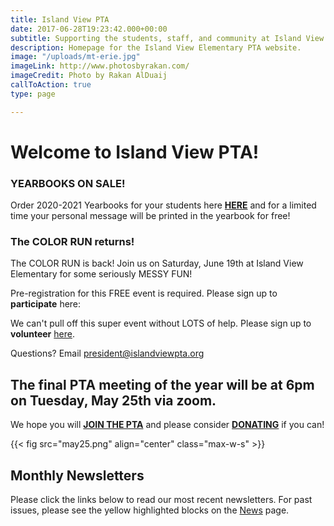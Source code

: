 ```yaml
---
title: Island View PTA
date: 2017-06-28T19:23:42.000+00:00
subtitle: Supporting the students, staff, and community at Island View Elementary.
description: Homepage for the Island View Elementary PTA website.
image: "/uploads/mt-erie.jpg"
imageLink: http://www.photosbyrakan.com/
imageCredit: Photo by Rakan AlDuaij
callToAction: true
type: page

---
```

# Welcome to Island View PTA!

### YEARBOOKS ON SALE!

Order 2020-2021 Yearbooks for your students here [**HERE**](https://www.islandviewpta.org/yearbook) and for a limited time your personal message will be printed in the yearbook for free!

### The COLOR RUN returns!

  
The COLOR RUN is back! Join us on Saturday, June 19th at Island View Elementary for some seriously MESSY FUN!

Pre-registration for this FREE event is required. Please sign up to **participate** here:

We can't pull off this super event without LOTS of help. Please sign up to **volunteer** [here](https://forms.gle/KLuzByabFTgcaVb66 "here").

Questions? Email president@islandviewpta.org

## The final PTA meeting of the year will be at 6pm on Tuesday, May 25th via zoom.

We hope you will [**JOIN THE PTA**](https://www.islandviewpta.org/membership) and please consider [**DONATING**](https://www.islandviewpta.org/donate) if you can!

{{< fig src="may25.png" align="center" class="max-w-s" >}}

## Monthly Newsletters

Please click the links below to read our most recent newsletters. For past issues, please see the yellow highlighted blocks on the [News](/news) page.